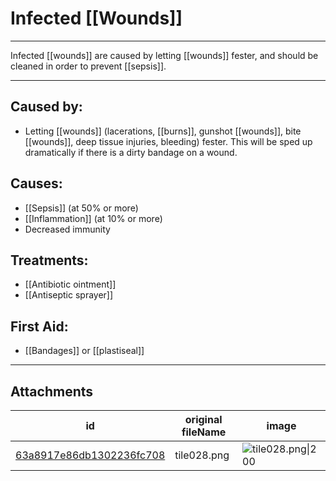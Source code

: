 # Infected [[Wounds]]

 

---

Infected [[wounds]] are caused by letting [[wounds]] fester, and should be cleaned in order to prevent [[sepsis]].

---
## Caused by:

- Letting [[wounds]] (lacerations, [[burns]], gunshot [[wounds]], bite [[wounds]], deep tissue injuries, bleeding) fester. This will be sped up dramatically if there is a dirty bandage on a wound.

## Causes:

- [[Sepsis]] (at 50% or more)
- [[Inflammation]] (at 10% or more)
- Decreased immunity

## Treatments:

- [[Antibiotic ointment]]
- [[Antiseptic sprayer]]

## First Aid:

- [[Bandages]] or [[plastiseal]]

---

## Attachments

id | original fileName | image
---|---|---
[63a8917e86db1302236fc708](63a8917e86db1302236fc708.png) | tile028.png | ![tile028.png\|200](63a8917e86db1302236fc708.png)